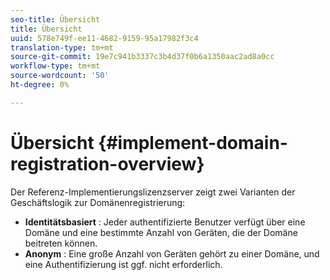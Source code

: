 ```yaml
---
seo-title: Übersicht
title: Übersicht
uuid: 578e749f-ee11-4682-9159-95a17982f3c4
translation-type: tm+mt
source-git-commit: 19e7c941b3337c3b4d37f0b6a1350aac2ad8a0cc
workflow-type: tm+mt
source-wordcount: '50'
ht-degree: 0%

---
```



# Übersicht {#implement-domain-registration-overview}

Der Referenz-Implementierungslizenzserver zeigt zwei Varianten der Geschäftslogik zur Domänenregistrierung:

* **Identitätsbasiert** : Jeder authentifizierte Benutzer verfügt über eine Domäne und eine bestimmte Anzahl von Geräten, die der Domäne beitreten können.
* **Anonym** : Eine große Anzahl von Geräten gehört zu einer Domäne, und eine Authentifizierung ist ggf. nicht erforderlich.
